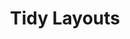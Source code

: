 ---
layout: chapter
title: Tidy Layouts
slides:

    - class: title-slide

      content: |

        ![Gather Workshops Logo]([[BASE_URL]]/theme/assets/images/gw_logo.png)

        # Tidy Layouts
        _Organising content with HTML and CSS_


      notes: |

        :)



    - content: |

        ## Otter Page Layout Demo

        <p data-height="550" style="height:550px;" data-theme-id="19418" data-slug-hash="yerRvR" data-default-tab="result" data-user="gatherworkshops" class='codepen'>See the Pen <a href='http://codepen.io/gatherworkshops/pen/yerRvR/'>Otter Challenge Layout Demo</a> by Gather Workshops (<a href='http://codepen.io/gatherworkshops'>@gatherworkshops</a>) on <a href='http://codepen.io'>CodePen</a>.</p>
        <script async src="//assets.codepen.io/assets/embed/ei.js"></script> 

        In this chapter we'll use both HTML and CSS to add some structure.



    - content: |

        ## Everything is Boxes

        Layouts are made entirely of boxes




    - content: |

        ## The "Whole Page" Box

        Our whole page comes wrapped up in a box by default. 

        ```css
        html {
          background-color: silver;
        }
        ```
        {:.big-code}

        The element which wraps around your whole 
        page is called... `html`! And we can style it!

        Your background should turn grey.
        {:.checkpoint}



    - content: |

        ## Background Images

        ```css
        html {
          background-color: silver;
          background-image: url(http://tiny.cc/otter-pic);
        }
        ```
        {:.big-code data-line="1-2, 4"}

        You can also add an image as a background.




    - content: |

        ## Sizing a Background Image

        ```css
        html {
          background-color: silver;
          background-image: url(http://tiny.cc/otter-pic);
          background-size: cover;
          background-attachment: fixed;
        }
        ```
        {:.big-code data-line="1-3, 6"}

        A single image can be stretched to fit any screen size,
        and can be "fixed" to keep it from scrolling.

        Your image should fill the whole background.
        {:.checkpoint}






    - content: |

        ## Creating Your Own Boxes

        We can also create our own boxes. 

        We will add one around all our content.



    - content: |

        ## Find the "Start" and "End" Points

        To add our own box we need to identify the start and end



    - content: |

        ## Add Section Tags

        ```html
        <h1 class="pageHeading">Otters</h1>

        <p class="tagline">
        They're otterly adorable.
        </p>

        <section>

        ... subheadings and paragraphs and images here ...

        </section>
        ```
        {:data-line="1-6, 8-10"}

        Add in 'section start' and 'section end' tags 
        at the correct positions in your HTML code.

        Nothing will change visually, yet...
        {:.checkpoint}




    - content: |

        ## Name Your Section

        ```html
        <section class="pageContent">
        ```
        {:.big-code}

        By default, a `section` box looks like nothing. Sad face.

        Give your section a class name so it can be styled.
        {:.checkpoint}


    - content: |

        ## Create a New Design Rule

        ```css
        .pageContent {
          background-color: white;
        }
        ```
        {:.big-code}

        Check that your section and rule are linked
        by adding a background colour.

        Your page content should now be inside a white box.
        {:.checkpoint}




    - content: |

        ## Section Styles

        ```css
        .pageContent {
          background-color: white;
          padding: 30px;
          border-radius: 10px;
          box-shadow: 5px 5px 5px black;
        }
        ```
        {:.big-code data-line="1-2, 6"}

        And if it works, add more style.


    - content: |

        ## Centering Page Content

        ```css
        .pageContent {
          background-color: white;
          padding: 30px;
          border-radius: 10px;
          box-shadow: 5px 5px 5px black;
          width: 500px;
          margin-left: auto;
          margin-right: auto;
        }
        ```
        {:.big-code data-line="1-5, 9"}

        You can center-align your whole box by giving it 
        a fixed width and using automatic margins.

        Your section should sit in the middle of the page.
        {:.checkpoint}



    - content: |

        ## Vertical Alignment

        ```css
        .pageContent {
          background-color: white;
          padding: 30px;
          border-radius: 10px;
          box-shadow: 5px 5px 5px black;
          width: 500px;
          margin-left: auto;
          margin-right: auto;
          margin-top: 500px;
        }
        ```
        {:.big-code data-line="1-8, 10"}

        Last but not least, we can use vertical margins to 
        make more room for our background image to be seen.




    - content: |

        ## Final Result

        <p data-height="550" style="height:550px;" data-theme-id="19418" data-slug-hash="yerRvR" data-default-tab="result" data-user="gatherworkshops" class='codepen'>See the Pen <a href='http://codepen.io/gatherworkshops/pen/yerRvR/'>Otter Page Layout Demo</a> by Gather Workshops (<a href='http://codepen.io/gatherworkshops'>@gatherworkshops</a>) on <a href='http://codepen.io'>CodePen</a>.</p>
        <script async src="//assets.codepen.io/assets/embed/ei.js"></script> 

        Your own output should now look something like this.
        {:.checkpoint}




    - content: |

        ![Thumbs Up!]([[BASE_URL]]/theme/assets/images/thumbs-up.svg){: height="200" }

        ## Tidy Layouts: Complete!

        And you're done! Your first web page is complete.

        [What did you think? Let us know!]()



      notes: |

        Great! Now that we know the basics, let's get started on our own projects.

---